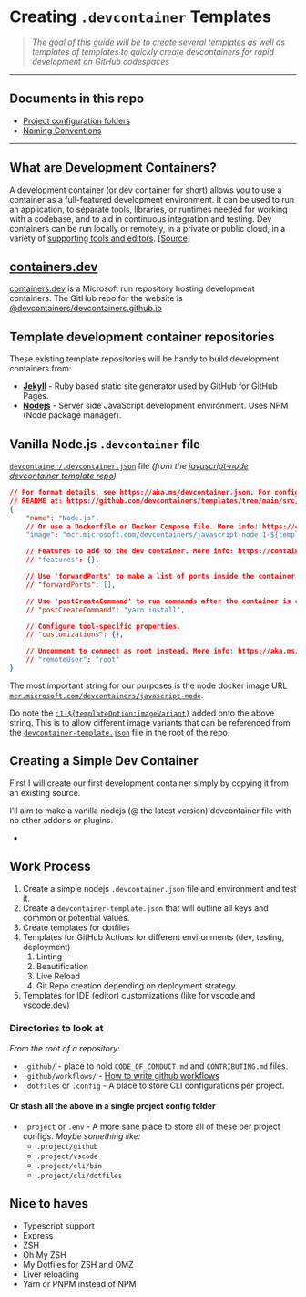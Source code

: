 # Creating `.devcontainer` Templates

> *The goal of this guide will be to create several templates as well as templates of templates to quickly create devcontainers for rapid development on GitHub codespaces*

---

## Documents in this repo

- [Project configuration folders](docs/project-configuration-folders.md)
- [Naming Conventions](docs/naming-conventions.md)

---

## What are Development Containers?

A development container (or dev container for short) allows you to use a container as a full-featured development environment. It can be used to run an application, to separate tools, libraries, or runtimes needed for working with a codebase, and to aid in continuous integration and testing. Dev containers can be run locally or remotely, in a private or public cloud, in a variety of [supporting tools and editors](https://containers.dev/supporting). [[Source]](https://containers.dev/)

## [containers.dev](https://containers.dev)

[containers.dev](https://containers.dev) is a Microsoft run repository hosting development containers. The GitHub repo for the website is [@devcontainers/devcontainers.github.io](https://github.com/devcontainers/devcontainers.github.io)

## Template development container repositories 

These existing template repositories will be handy to build development containers from:

- [**Jekyll**](https://github.com/devcontainers/templates/tree/main/src/jekyll) - Ruby based static site generator used by GitHub for GitHub Pages. 
- **[Nodejs](https://github.com/devcontainers/templates/tree/main/src/javascript-node)** - Server side JavaScript development environment. Uses NPM (Node package manager).

## Vanilla Node.js `.devcontainer` file

[`devcontainer/.devcontainer.json`](https://github.com/devcontainers/templates/blob/main/src/javascript-node/.devcontainer/devcontainer.json) file
*(from the [javascript-node devcontainer template repo](https://github.com/devcontainers/templates/blob/main/src/javascript-node/.devcontainer/devcontainer.json))*

```json
// For format details, see https://aka.ms/devcontainer.json. For config options, see the
// README at: https://github.com/devcontainers/templates/tree/main/src/javascript-node
{
	"name": "Node.js",
	// Or use a Dockerfile or Docker Compose file. More info: https://containers.dev/guide/dockerfile
	"image": "mcr.microsoft.com/devcontainers/javascript-node:1-${templateOption:imageVariant}"

	// Features to add to the dev container. More info: https://containers.dev/features.
	// "features": {},

	// Use 'forwardPorts' to make a list of ports inside the container available locally.
	// "forwardPorts": [],

	// Use 'postCreateCommand' to run commands after the container is created.
	// "postCreateCommand": "yarn install",

	// Configure tool-specific properties.
	// "customizations": {},

	// Uncomment to connect as root instead. More info: https://aka.ms/dev-containers-non-root.
	// "remoteUser": "root"
}
```

The most important string for our purposes is the node docker image URL [`mcr.microsoft.com/devcontainers/javascript-node`](https://mcr.microsoft.com/devcontainers/javascript-node).

Do note the [`:1-${templateOption:imageVariant}`](https://github.com/devcontainers/templates/blob/main/src/javascript-node/devcontainer-template.json) added onto the above string. This is to allow different image variants that can be referenced from the [`devcontainer-template.json`](https://github.com/devcontainers/templates/blob/main/src/javascript-node/devcontainer-template.json) file in the root of the repo.

## Creating a Simple Dev Container

First I will create our first development container simply by copying it from an existing source.

I’ll aim to make a vanilla nodejs (@ the latest version) devcontainer file with no other addons or plugins.

- 

## Work Process

1. Create a simple nodejs `.devcontainer.json` file and environment and test it.
2. Create a `devcontainer-template.json` that will outline all keys and common or potential values. 
3. Create templates for dotfiles
4. Templates for GitHub Actions for different environments (dev, testing, deployment)
   1. Linting
   2. Beautification
   3. Live Reload
   4. Git Repo creation depending on deployment strategy.
5. Templates for IDE (editor) customizations (like for vscode and vscode.dev)

### Directories to look at

*From the root of a repository:*

- `.github/` - place to hold `CODE_OF_CONDUCT.md` and `CONTRIBUTING.md` files.
- `.github/workflows/` - [How to write github workflows](https://docs.github.com/en/actions/writing-workflows)
- `.dotfiles` or `.config` - A place to store CLI configurations per project.

#### Or stash all the above in a single project config folder

- `.project` or `.env` - A more sane place to store all of these per project configs. *Maybe something like:* 
  - `.project/github`
  - `.project/vscode`
  - `.project/cli/bin`
  - `.project/cli/dotfiles`

## Nice to haves

- Typescript support
- Express
- ZSH
- Oh My ZSH
- My Dotfiles for ZSH and OMZ
- Liver reloading
- Yarn or PNPM instead of NPM
